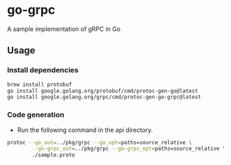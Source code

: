 # go-grpc

A sample implementation of gRPC in Go

## Usage

### Install dependencies

```bash
brew install protobuf
go install google.golang.org/protobuf/cmd/protoc-gen-go@latest
go install google.golang.org/grpc/cmd/protoc-gen-go-grpc@latest
```

### Code generation

- Run the following command in the api directory.

```bash
protoc --go_out=../pkg/grpc --go_opt=paths=source_relative \
        --go-grpc_out=../pkg/grpc --go-grpc_opt=paths=source_relative \
        ./sample.proto
```
